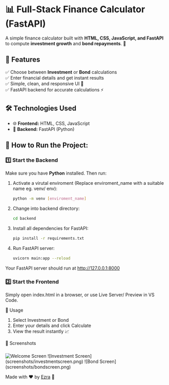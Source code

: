 # 📊 Full-Stack Finance Calculator (FastAPI)

A simple finance calculator built with **HTML, CSS, JavaScript, and FastAPI** to compute **investment growth** and **bond repayments**. 🚀  

## 🌟 Features
✅ Choose between **Investment** or **Bond** calculations  
✅ Enter financial details and get instant results  
✅ Simple, clean, and responsive UI 🎨  
✅ FastAPI backend for accurate calculations ⚡  

## 🛠️ Technologies Used
- 🌐 **Frontend:** HTML, CSS, JavaScript  
- 🚀 **Backend:** FastAPI (Python)  

## 🚀 How to Run the Project:

### 1️⃣ Start the Backend
Make sure you have **Python** installed. Then run:
1. Activate a virutal enviroment (Replace enviroment_name with a suitable name eg. venv/ env):
    ```sh
    python -m venv [enviroment_name]
    ```
2. Change into backend directory:
    ```sh
    cd backend
    ```
3. Install all dependencies for FastAPI:
    ```sh
    pip install -r requirements.txt
    ```
4. Run FastAPI server:
    ```sh
    uvicorn main:app --reload
    ```
  Your FastAPI server should run at http://127.0.0.1:8000

### 2️⃣ Start the Frontend
Simply open index.html in a browser, or use Live Server/ Preview in VS Code.

🎯 Usage
1. Select Investment or Bond
2. Enter your details and click Calculate
3. View the result instantly 📈

📸 Screenshots
###
<img src="screenshot/welcomescreen.png" alt="Welcome Screen" width="50%"/>
![Investment Screen](screenshots/investmentscreen.png) 
![Bond Screen](screenshots/bondscreen.png)

Made with ❤️ by [Ezra](https://github.com/EzraMoosa) 🚀
